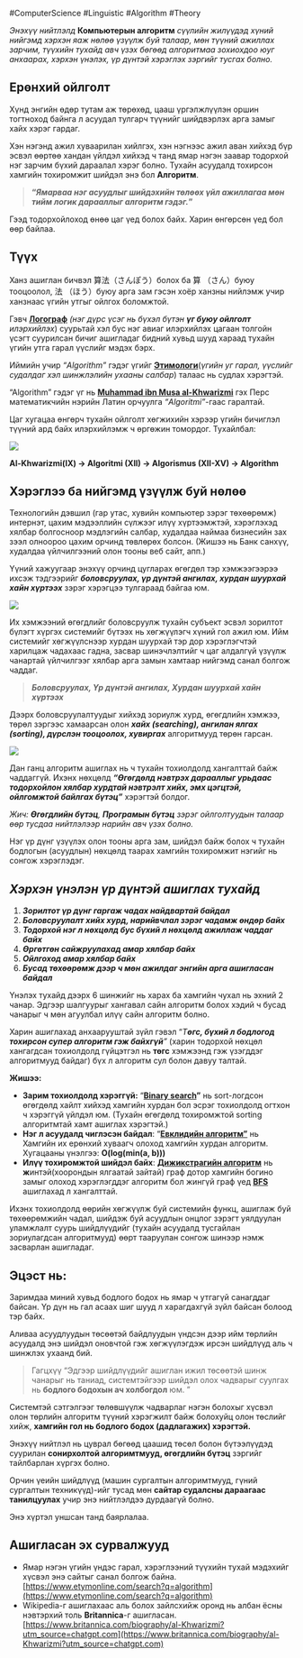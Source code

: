 #ComputerScience #Linguistic #Algorithm #Theory 

_Энэхүү нийтлэлд_ **Компьютерын алгоритм** _сүүлийн жилүүдэд хүний нийгэмд хэрхэн яаж нөлөө үзүүлж буй талаар, мөн түүний ажиллах зарчим, түүхийн тухайд авч үзэх бөгөөд алгоритмаа зохиохдоо юуг анхаарах, хэрхэн үнэлэх, үр дүнтэй хэрэглэх зэргийг тусгах болно._

## Ерөнхий ойлголт

Хүнд энгийн өдөр тутам аж төрөхөд, цааш үргэлжлүүлэн оршин тогтноход байнга л асуудал тулгарч түүнийг шийдвэрлэх арга замыг хайх хэрэг гардаг.

Хэн нэгэнд ажил хуваарилан хийлгэх, хэн нэгнээс ажил аван хийхэд бүр эсвэл өөртөө хандан үйлдэл хийхэд ч танд ямар нэгэн заавар тодорхой нэг зарчим бүхий дараалал хэрэг болно. Тухайн асуудалд тохирсон хамгийн тохиромжит шийдэл энэ бол **Алгоритм**.

> **“_Ямарваа нэг асуудлыг шийдэхийн төлөөх үйл ажиллагаа мөн тийм логик дарааллыг алгоритм гэдэг._”**

Гээд тодорхойлоход өнөө цаг үед болох байх. Харин өнгөрсөн үед бол өөр байлаа.

## Түүх

Ханз ашиглан бичвэл 算法（さんぽう）болох ба 算 （さん）буюу тооцоолол, 法 （ほう）буюу арга зам гэсэн хоёр ханзны нийлэмж учир ханзнаас үгийн утгыг ойлгох боломжтой.

Гэвч [**Логограф**](https://www.britannica.com/topic/logography) _(нэг дүрс үсэг нь бүхэл бүтэн_ **_үг буюу ойлголт_** _илэрхийлэх_) суурьтай хэл бус нэг авиаг илэрхийлэх цагаан толгойн үсэгт суурилсан бичиг ашигладаг бидний хувьд шууд хараад тухайн үгийн утга гарал үүслийг мэдэх бэрх.

Иймийн учир _“Algorithm”_ гэдэг үгийг [**Этимологи**](https://www.britannica.com/topic/etymology)(_үгийн уг гарал, үүслийг судалдаг хэл шинжлэлийн ухааны салбар_) талаас нь судлах хэрэгтэй.

“Algorithm” гэдэг үг нь [**Muhammad ibn Musa al-Khwarizmi**](https://www.britannica.com/biography/al-Khwarizmi) гэх Перс математикчийн нэрийн Латин орчуулга _“Algoritmi”_-гаас гаралтай.

Цаг хугацаа өнгөрч тухайн ойлголт хөгжихийн хэрээр үгийн бичиглэл түүний ард байх илэрхийлэмж ч өргөжин томордог. Тухайлбал:

![](https://miro.medium.com/v2/resize:fit:700/1*BwrjGenwVhS2B7lEg7yeHA.png)

**Al-Khwarizmi(IX) → Algoritmi (XII) → Algorismus (XII-XV) → Algorithm**

## Хэрэглээ ба нийгэмд үзүүлж буй нөлөө

Технологийн дэвшил (гар утас, хувийн компьютер зэрэг төхөөрөмж) интернэт, цахим мэдээллийн сүлжээг илүү хүртээмжтэй, хэрэглэхэд хялбар болгосноор мэдлэгийн салбар, худалдаа наймаа бизнесийн зах зээл олноороо цахим орчинд төвлөрөх болсон. (Жишээ нь Банк санхүү, худалдаа үйлчилгээний олон тооны веб сайт, апп.)

Үүний хажуугаар энэхүү орчинд цугларах өгөгдөл тэр хэмжээгээрээ ихсэж тэдгээрийг **_боловсруулах, үр дүнтэй ангилах, хурдан шуурхай хайн хүртээх_** зэрэг хэрэгцээ тулгараад байгаа юм.

![](https://miro.medium.com/v2/resize:fit:700/1*VKWKEdEYJMMxmL8j8Chimg.png)

Их хэмжээний өгөгдлийг боловсруулж тухайн субъект эсвэл зорилтот бүлэгт хүргэх системийг бүтээх нь хөгжүүлэгч хүний гол ажил юм. Ийм системийг хөгжүүлснээр хурдан шуурхай тэр дор хэрэглэгчтэй харилцаж чадахаас гадна, засвар шинэчлэлтийг ч цаг алдалгүй үзүүлж чанартай үйлчилгээг хялбар арга замын хамтаар нийгэмд санал болгож чаддаг.

> **_Боловсруулах, Үр дүнтэй ангилах, Хурдан шуурхай хайн хүртээх_**

Дээрх боловсруулалтуудыг хийхэд зориулж хурд, өгөгдлийн хэмжээ, төрөл зэргээс хамаарсан олон **_хайх (searching), ангилан ялгах (sorting), дүрслэн тооцоолох, хувиргах_** алгоритмууд төрөн гарсан.

![](https://miro.medium.com/v2/resize:fit:1000/0*V5FXJMGXIwtDbegO.png)

Дан ганц алгоритм ашиглах нь ч тухайн тохиолдолд хангалттай байж чаддаггүй. Ихэнх нөхцөлд **_“Өгөгдөлд нэвтрэх дарааллыг урьдаас тодорхойлон хялбар хурдтай нэвтрэлт хийх, эмх цэгцтэй, ойлгомжтой байлгах бүтэц”_** хэрэгтэй болдог.

_Жич:_ **_Өгөгдлийн бүтэц_**_,_ **_Програмын бүтэц_** _зэрэг ойлголтуудын талаар өөр тусдаа нийтлэлээр нарийн авч үзэх болно._

Нэг үр дүнг үзүүлэх олон тооны арга зам, шийдэл байж болох ч тухайн бодлогын (асуудлын) нөхцөлд таарах хамгийн тохиромжит нэгийг нь сонгож хэрэглэдэг.

## _Хэрхэн үнэлэн үр дүнтэй ашиглах тухайд_

1. **_Зорилтот үр дүнг гаргаж чадах найдвартай байдал_**
2. **_Боловсруулалт хийх хурд, нарийвчлал зэрэг чадамж өндөр байх_**
3. **_Тодорхой нэг л нөхцөлд бус бүхий л нөхцөлд ажиллаж чаддаг байх_**
4. **_Өргөтгөн сайжруулахад амар хялбар байх_**
5. **_Ойлгоход амар хялбар байх_**
6. **_Бусад төхөөрөмж дээр ч мөн ажилдаг энгийн арга ашигласан байдал_**

Үнэлэх тухайд дээрх 6 шинжийг нь харах ба хамгийн чухал нь эхний 2 чанар. Эдгээр шалгуурыг хангавал сайн алгоритм болох хэдий ч бусад чанарыг ч мөн агуулбал илүү сайн алгоритм болно.

Харин ашиглахад анхаарууштай зүйл гэвэл “_Т_**_өгс, бүхий л бодлогод тохирсон супер алгоритм гэж байхгүй_**_”_ (харин тодорхой нөхцөл хангагдсан тохиолдолд гүйцэтгэл нь **төгс** хэмжээнд гэж үзэгддэг алгоритмууд байдаг) бүх л алгоритм сул болон давуу талтай.

**Жишээ:**

- **Зарим тохиолдолд хэрэггүй:** “[**Binary search**](https://cp-algorithms.com/num_methods/binary_search.html)**”** нь sort-логдсон өгөгдөлд хайлт хийхэд хамгийн хурдан бол эсрэг тохиолдолд огтхон ч хэрэггүй үйлдэл юм. (Тухайн өгөгдөлд тохиромжтой sorting алгоритмтай хамт ашиглах хэрэгтэй.)
- **Нэг л асуудалд чиглэсэн байдал**: “[**Евклидийн алгоритм”**](https://www.khanacademy.org/computing/computer-science/cryptography/modarithmetic/a/the-euclidean-algorithm) нь Хамгийн их ерөнхий хуваагч олоход хамгийн хурдан алгоритм. Хугацааны үнэлгээ: **O(log(min(a, b)))**
- **Илүү тохиромжтой шийдэл байх**: [**Дижикстрагийн алгоритм**](https://www.geeksforgeeks.org/dijkstras-shortest-path-algorithm-greedy-algo-7/) нь **ж**интэй(хоорондын ялгаатай зайтай) граф дотор хамгийн богино замыг олоход хэрэглэгддэг алгоритм бол жингүй граф үед [**BFS**](https://www.geeksforgeeks.org/breadth-first-search-or-bfs-for-a-graph/) ашиглахад л хангалттай.

Ихэнх тохиолдолд өөрийн хөгжүүлж буй системийн функц, ашиглаж буй төхөөрөмжийн чадал, шийдэж буй асуудлын онцлог зэрэгт уялдуулан уламжлалт суурь шийдлүүдийг (тухайн асуудалд тусгайлан зориулагдсан алгоритмууд) өөрт тааруулан сонгож шинээр нэмж засварлан ашигладаг.

## Эцэст нь:

Заримдаа миний хувьд бодлого бодох нь ямар ч утгагүй санагддаг байсан. Үр дүн нь гал асаах шиг шууд л харагдахгүй зүйл байсан болоод тэр байх.

Аливаа асуудлуудын төсөөтэй байдлуудын үндсэн дээр ийм төрлийн асуудалд энэ шийдэл оновчтой гэж хөгжүүлэгдэж ирсэн шийдлүүд аль ч шинжлэх ухаанд бий.

> Гагцхүү “Эдгээр шийдлүүдийг ашиглан ижил төсөөтэй шинж чанарыг нь таниад, системтэйгээр шийдэл олох чадварыг суулгах нь **бодлого бодохын ач холбогдол** юм. ”

Системтэй сэтгэлгээг төлөвшүүлж чадварлаг нэгэн болохыг хүсвэл олон төрлийн алгоритм түүний хэрэгжилт байж болохуйц олон төслийг хийж, **хамгийн гол нь бодлого бодох (дадлагажих) хэрэгтэй.**

Энэхүү нийтлэл нь цуврал бөгөөд цаашид төсөл болон бүтээлүүдэд суурилан **сонирхолтой алгоримтмууд, өгөгдлийн бүтэц** зэргийг тайлбарлан хүргэх болно.

Орчин үеийн шийдлүүд (машин сургалтын алгоримтмууд, гүний сургалтын техникүүд)-ийг тусад мөн **сайтар судалсны дараагаас танилцуулах** учир энэ нийтлэлдээ дурдаагүй болно.

Энэ хүртэл уншсан танд баярлалаа.

## **Ашигласан эх сурвалжууд**

- Ямар нэгэн үгийн үндэс гарал, хэрэглээний түүхийн тухай мэдэхийг хүсвэл энэ сайтыг санал болгож байна. [https://www.etymonline.com/search?q=algorithm](https://www.etymonline.com/search?q=algorithm)
- Wikipedia-г ашиглахаас аль болох зайлсхийж оронд нь албан ёсны нэвтэрхий толь **Britannica**-г ашигласан. [https://www.britannica.com/biography/al-Khwarizmi?utm_source=chatgpt.com](https://www.britannica.com/biography/al-Khwarizmi?utm_source=chatgpt.com)
